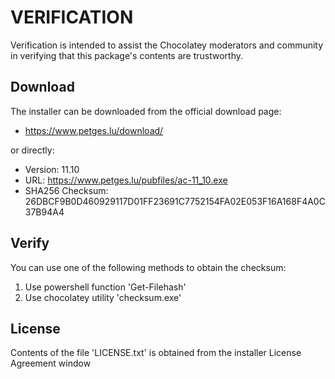 # VERIFICATION
Verification is intended to assist the Chocolatey moderators and community in verifying that this package's contents are trustworthy.

## Download
The installer can be downloaded from the official download page:
- https://www.petges.lu/download/

or directly:
- Version: 11.10
- URL:     https://www.petges.lu/pubfiles/ac-11_10.exe
- SHA256 Checksum: 26DBCF9B0D460929117D01FF23691C7752154FA02E053F16A168F4A0C37B94A4

## Verify
You can use one of the following methods to obtain the checksum:
1. Use powershell function 'Get-Filehash'
2. Use chocolatey utility 'checksum.exe'


## License
Contents of the file 'LICENSE.txt' is obtained from the installer License Agreement window